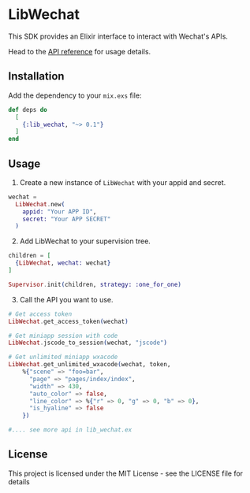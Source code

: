 <!-- MDOC !-->
# LibWechat

This SDK provides an Elixir interface to interact with Wechat's APIs.

Head to the [API reference](https://hexdocs.pm/lib_wechat/LibWechat.html) for usage details.

## Installation

Add the dependency to your `mix.exs` file:

```elixir
def deps do
  [
    {:lib_wechat, "~> 0.1"}
  ]
end
```

## Usage

1. Create a new instance of `LibWechat` with your appid and secret.

```elixir
wechat =
  LibWechat.new(
    appid: "Your APP ID",
    secret: "Your APP SECRET"
  )
```

2. Add LibWechat to your supervision tree.

```elixir
children = [
  {LibWechat, wechat: wechat}
]

Supervisor.init(children, strategy: :one_for_one)
```

3. Call the API you want to use.

```elixir
# Get access token
LibWechat.get_access_token(wechat)

# Get miniapp session with code
LibWechat.jscode_to_session(wechat, "jscode")

# Get unlimited miniapp wxacode
LibWechat.get_unlimited_wxacode(wechat, token,
    %{"scene" => "foo=bar",
      "page" => "pages/index/index",
      "width" => 430,
      "auto_color" => false,
      "line_color" => %{"r" => 0, "g" => 0, "b" => 0},
      "is_hyaline" => false
    })

#.... see more api in lib_wechat.ex
```


## License
This project is licensed under the MIT License - see the LICENSE file for details